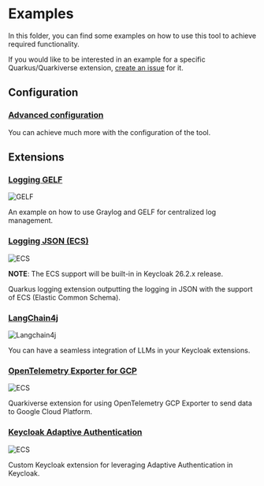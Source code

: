 # Examples

In this folder, you can find some examples on how to use this tool to achieve required functionality.

If you would like to be interested in an example for a specific Quarkus/Quarkiverse extension, [create an issue](https://github.com/mabartos/keycloak-quarkus-extensions/issues/new) for it.

## Configuration

### [Advanced configuration](advanced-configuration.md)

You can achieve much more with the configuration of the tool.

## Extensions

### [Logging GELF](logging-gelf.md)
![GELF](https://img.shields.io/badge/Extension-quarkus--logging--gelf-blue?style=for-the-badge)

An example on how to use Graylog and GELF for centralized log management.

### [Logging JSON (ECS)](logging-json-ecs.md)
![ECS](https://img.shields.io/badge/Extension-quarkus--logging--json-blue?style=for-the-badge)

**NOTE**: The ECS support will be built-in in Keycloak 26.2.x release.

Quarkus logging extension outputting the logging in JSON with the support of ECS (Elastic Common Schema).

### [LangChain4j](langchain4j.md)
![Langchain4j](https://img.shields.io/badge/Extension-quarkus--langchain4j--*-blue?style=for-the-badge)

You can have a seamless integration of LLMs in your Keycloak extensions.

### [OpenTelemetry Exporter for GCP](otel-gcp-exporter.md)
![ECS](https://img.shields.io/badge/Extension-quarkus--opentelemetry--exporter--gcp-blue?style=for-the-badge)

Quarkiverse extension for using OpenTelemetry GCP Exporter to send data to Google Cloud Platform. 

### [Keycloak Adaptive Authentication](keycloak-adaptive-authn.md)
![ECS](https://img.shields.io/badge/Extension-keycloak--adaptive--authn-blue?style=for-the-badge)

Custom Keycloak extension for leveraging Adaptive Authentication in Keycloak.